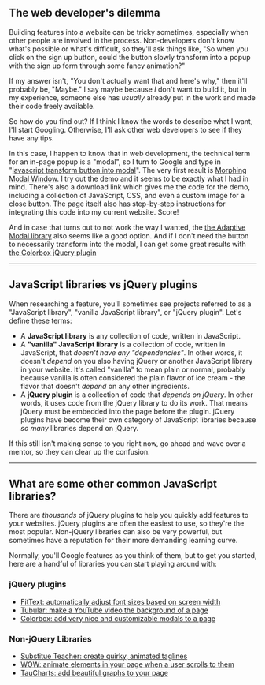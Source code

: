 ## The web developer's dilemma

Building features into a website can be tricky sometimes, especially when other people are involved in the process. Non-developers don't know what's possible or what's difficult, so they'll ask things like, "So when you click on the sign up button, could the button slowly transform into a popup with the sign up form through some fancy animation?"

If my answer isn't, "You don't actually want that and here's why," then it'll probably be, "Maybe." I say maybe because _I_ don't want to build it, but in my experience, someone else has _usually_ already put in the work and made their code freely available.

So how do you find out? If I think I know the words to describe what I want, I'll start Googling. Otherwise, I'll ask other web developers to see if they have any tips.

In this case, I happen to know that in web development, the technical term for an in-page popup is a "modal", so I turn to Google and type in "[javascript transform button into modal](https://www.google.com/#q=javascript+transform+button+into+modal)". The very first result is [Morphing Modal Window](https://codyhouse.co/gem/morphing-modal-window/). I try out the demo and it seems to be exactly what I had in mind. There's also a download link which gives me the code for the demo, including a collection of JavaScript, CSS, and even a custom image for a close button. The page itself also has step-by-step instructions for integrating this code into my current website. Score!

And in case that turns out to not work the way I wanted, the [the Adaptive Modal library](http://www.thepetedesign.com/demos/adaptive-modal_demo.html) also seems like a good option. And if I don't need the button to necessarily transform into the modal, I can get some great results with [the Colorbox jQuery plugin](http://www.jacklmoore.com/colorbox/)

---

## JavaScript libraries vs jQuery plugins

When researching a feature, you'll sometimes see projects referred to as a "JavaScript library", "vanilla JavaScript library", or "jQuery plugin". Let's define these terms:

- A __JavaScript library__ is any collection of code, written in JavaScript.
- A __"vanilla" JavaScript library__ is a collection of code, written in JavaScript, that _doesn't have any "dependencies"_. In other words, it doesn't _depend_ on you also having jQuery or another JavaScript library in your website. It's called "vanilla" to mean plain or normal, probably because vanilla is often considered the plain flavor of ice cream - the flavor that doesn't _depend_ on any other ingredients.
- A __jQuery plugin__ is a collection of code that _depends on jQuery_. In other words, it uses code from the jQuery library to do its work. That means jQuery must be embedded into the page before the plugin. jQuery plugins have become their own category of JavaScript libraries because _so many_ libraries depend on jQuery.

If this still isn't making sense to you right now, go ahead and wave over a mentor, so they can clear up the confusion.

---

## What are some other common JavaScript libraries?

There are _thousands_ of jQuery plugins to help you quickly add features to your websites. jQuery plugins are often the easiest to use, so they're the most popular. Non-jQuery libraries can also be very powerful, but sometimes have a reputation for their more demanding learning curve.

Normally, you'll Google features as you think of them, but to get you started, here are a handful of libraries you can start playing around with:

### jQuery plugins

- [FitText: automatically adjust font sizes based on screen width](http://fittextjs.com/)
- [Tubular: make a YouTube video the background of a page](http://www.seanmccambridge.com/tubular/)
- [Colorbox: add very nice and customizable modals to a page](http://www.jacklmoore.com/colorbox/)

### Non-jQuery Libraries

- [Substitue Teacher: create quirky, animated taglines](http://danrschlosser.github.io/substituteteacher.js/)
- [WOW: animate elements in your page when a user scrolls to them](http://mynameismatthieu.com/WOW/)
- [TauCharts: add beautiful graphs to your page](http://www.taucharts.com/)
